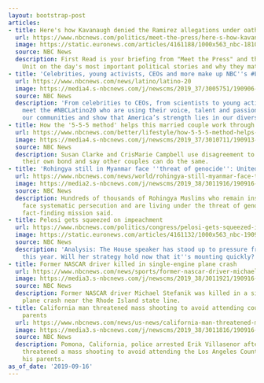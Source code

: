 ```yaml
---
layout: bootstrap-post
articles:
- title: Here's how Kavanaugh denied the Ramirez allegations under oath
  url: https://www.nbcnews.com/politics/meet-the-press/here-s-how-kavanaugh-denied-ramirez-allegations-under-oath-n1054771
  image: https://static.euronews.com/articles/4161188/1000x563_nbc-181003-brett-kavanaugh-mc-1328_351d8d25ca5861ae5ccc154245326039.jpg
  source: NBC News
  description: First Read is your briefing from "Meet the Press" and the NBC Political
    Unit on the day's most important political stories and why they matter.
- title: 'Celebrities, young activists, CEOs and more make up NBC''s #Latino20'
  url: https://www.nbcnews.com/news/latino/latino-20
  image: https://media4.s-nbcnews.com/j/newscms/2019_37/3005751/190906-latino-20-2019-aaron-fernandez-main-kh_2f16647c5af64256091d5ba25a6ed570.nbcnews-fp-1200-630.jpg
  source: NBC News
  description: 'From celebrities to CEOs, from scientists to young activists and scholars,
    meet the #NBCLatino20 who are using their voice, talent and passion to empower
    our communities and show that America’s strength lies in our diversity.'
- title: How the '5-5-5 method' helps this married couple work through conflict
  url: https://www.nbcnews.com/better/lifestyle/how-5-5-5-method-helps-married-couple-work-through-ncna1054336
  image: https://media4.s-nbcnews.com/j/newscms/2019_37/3010711/190913-chrismarie-campbell-susan-clarke-lindseyjanephotography-136-1-ac-847p_b9d02bd4e918ec3e6cdb2f90d3db0df5.nbcnews-fp-1200-630.jpg
  source: NBC News
  description: Susan Clarke and CrisMarie Campbell use disagreement to strengthen
    their own bond and say other couples can do the same.
- title: 'Rohingya still in Myanmar face ''threat of genocide'': United Nations'
  url: https://www.nbcnews.com/news/world/rohingya-still-myanmar-face-threat-genocide-united-nations-n1054761
  image: https://media2.s-nbcnews.com/j/newscms/2019_38/3011916/190916-rohingya-myanmar-mc-1303_0ccff73022001e9bb8deda139e500ed1.nbcnews-fp-1200-630.JPG
  source: NBC News
  description: Hundreds of thousands of Rohingya Muslims who remain inside Myanmar
    face systematic persecution and are living under the threat of genocide, a U.N.
    fact-finding mission said.
- title: Pelosi gets squeezed on impeachment
  url: https://www.nbcnews.com/politics/congress/pelosi-gets-squeezed-impeachment-n1054751
  image: https://static.euronews.com/articles/4161132/1000x563_nbc-190913-nancy-pelosi-se-535p_b888ece6b5d3af2e88e8eed7c10793db.jpg
  source: NBC News
  description: 'Analysis: The House speaker has stood up to pressure from all sides
    this year. Will her strategy hold now that it''s mounting quickly?'
- title: Former NASCAR driver killed in single-engine plane crash
  url: https://www.nbcnews.com/news/sports/former-nascar-driver-michael-stefanik-killed-single-engine-plane-crash-n1054756
  image: https://media3.s-nbcnews.com/j/newscms/2019_38/3011921/190916-mike-stefanik-cs-804a_3192e153c6577aeb1cc1b28f536c6d04.nbcnews-fp-1200-630.jpg
  source: NBC News
  description: Former NASCAR driver Michael Stefanik was killed in a single-engine
    plane crash near the Rhode Island state line.
- title: California man threatened mass shooting to avoid attending county fair with
    parents
  url: https://www.nbcnews.com/news/us-news/california-man-threatened-mass-shooting-avoid-attending-county-fair-parents-n1054731
  image: https://media3.s-nbcnews.com/j/newscms/2019_38/3011816/190916-los-angeles-county-fair-mc-11582_32e2e80b3ae1658d86c13134e6d4bff3.nbcnews-fp-1200-630.JPG
  source: NBC News
  description: Pomona, California, police arrested Erik Villasenor after he allegedly
    threatened a mass shooting to avoid attending the Los Angeles County Fair with
    his parents.
as_of_date: '2019-09-16'
---
```


